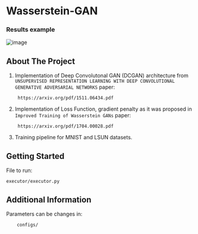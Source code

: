 # Wasserstein-GAN

### Results example


![image](https://user-images.githubusercontent.com/113569606/191010163-1f30a6f5-e2a3-40d6-9977-e484c7a1b7fb.png)


## About The Project

1) Implementation of Deep Convolutonal GAN (DCGAN) architecture from `UNSUPERVISED REPRESENTATION LEARNING WITH DEEP CONVOLUTIONAL GENERATIVE ADVERSARIAL NETWORKS` paper:

        https://arxiv.org/pdf/1511.06434.pdf
        
2) Implementation of Loss Function, gradient penalty as it was proposed in `Improved Training of Wasserstein GANs` paper:

        https://arxiv.org/pdf/1704.00028.pdf

3) Training pipeline for MNIST and LSUN datasets.


## Getting Started

File to run:

    executor/executor.py
  
  
## Additional Information

Parameters can be changes in:

        configs/
